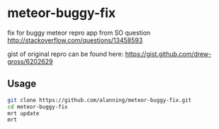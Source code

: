 meteor-buggy-fix
================

fix for buggy meteor repro app from SO question http://stackoverflow.com/questions/13458593

gist of original repro can be found here: https://gist.github.com/drew-gross/6202629


## Usage

```bash
git clone https://github.com/alanning/meteor-buggy-fix.git
cd meteor-buggy-fix
mrt update
mrt
```

